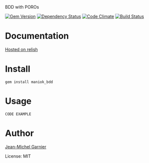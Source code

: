 BDD with POROs

[![Gem Version](https://badge.fury.io/rb/maniok_bdd.png)](http://badge.fury.io/rb/maniok_bdd) [![Dependency Status](https://gemnasium.com/21croissants/maniok_bdd.png)](https://gemnasium.com/21croissants/maniok_bdd) [![Code Climate](https://codeclimate.com/badge.png)](https://codeclimate.com/github/21croissants/maniok_bdd) [![Build Status](https://travis-ci.org/21croissants/maniok_bdd.png?branch=master)](https://travis-ci.org/21croissants/maniok_bdd)

# Documentation

[Hosted on relish](https://www.relishapp.com/21croissants/maniok-bdd)

# Install

    gem install maniok_bdd

# Usage

    CODE EXAMPLE

# Author

[Jean-Michel Garnier](http://21croissants.com)<br/>

License: MIT<br/>
